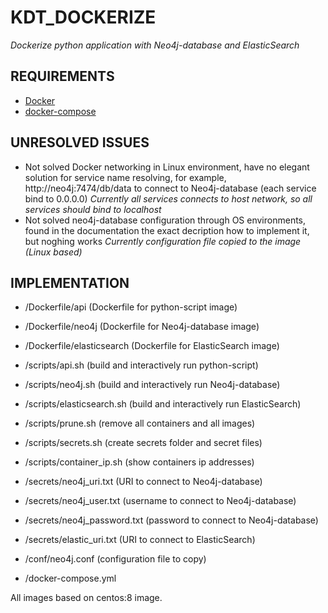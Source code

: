# KDT_DOCKERIZE
_Dockerize python application with Neo4j-database and ElasticSearch_


## REQUIREMENTS

* [Docker](https://docs.docker.com/get-started/overview/)
* [docker-compose](https://docs.docker.com/compose/)


## UNRESOLVED ISSUES

* Not solved Docker networking in Linux environment, have no elegant solution for service name resolving, for example, http://neo4j:7474/db/data to connect to Neo4j-database (each service bind to 0.0.0.0)
_Currently all services connects to host network, so all services should bind to localhost_
* Not solved neo4j-database configuration through OS environments, found in the documentation the exact decription how to implement it, but noghing works
_Currently configuration file copied to the image (Linux based)_


## IMPLEMENTATION

* /Dockerfile/api (Dockerfile for python-script image)
* /Dockerfile/neo4j (Dockerfile for Neo4j-database image)
* /Dockerfile/elasticsearch (Dockerfile for ElasticSearch image)

* /scripts/api.sh (build and interactively run python-script)
* /scripts/neo4j.sh (build and interactively run Neo4j-database)
* /scripts/elasticsearch.sh (build and interactively run ElasticSearch)
* /scripts/prune.sh (remove all containers and all images)
* /scripts/secrets.sh (create secrets folder and secret files)
* /scripts/container_ip.sh (show containers ip addresses)

* /secrets/neo4j_uri.txt (URI to connect to Neo4j-database)
* /secrets/neo4j_user.txt (username to connect to Neo4j-database)
* /secrets/neo4j_password.txt (password to connect to Neo4j-database)
* /secrets/elastic_uri.txt (URI to connect to ElasticSearch)

* /conf/neo4j.conf (configuration file to copy)

* /docker-compose.yml


All images based on centos:8 image.

